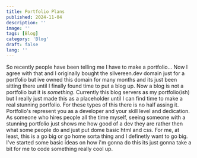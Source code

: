 ```yaml
---
title: Portfolio Plans
published: 2024-11-04
description: ''
image: ''
tags: [Blog]
category: 'Blog'
draft: false 
lang: ''
---
```

So recently people have been telling me I have to make a portfolio... Now I agree with that and I originally bought the silvereen.dev domain just for a portfolio but ive owned this domain for many months and its just been sitting there until I finally found time to put a blog up. Now a blog is not a portfolio but it is *something*. Currently this blog servers as my portfolio(ish) but I really just made this as a placeholder until I can find time to make a real stunning portfolio. For these types of this there is no half assing it. Portfolio's represent you as a developer and your skill level and dedication. As someone who hires people all the time myself, seeing someone with a stunning portfolio just shows me how good of a dev they are rather then what some people do and just put dome basic html and css. For me, at least, this is a go big or go home sorta thing and I definetly want to go big. I've started some basic ideas on how i'm gonna do this its just gonna take a bit for me to code something really cool up. 